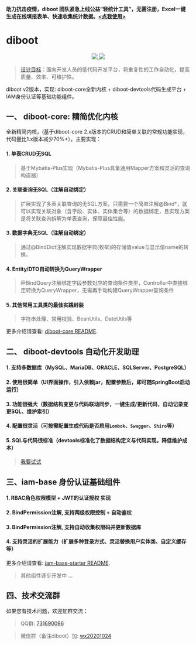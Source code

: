 #### 助力抗击疫情，diboot 团队紧急上线公益“轻统计工具”，无需注册，Excel一键生成在线填报表单、快速收集统计数据。[<点我使用>](http://s.dibo.ltd/#/g "注解自动绑定多表关联")

# diboot
<p align="center">
    <a href="http://www.apache.org/licenses/LICENSE-2.0.html" target="_blank">
        <img src="https://img.shields.io/hexpm/l/plug.svg">
    </a>
    <a href="https://mvnrepository.com/artifact/com.diboot" target="_blank">
        <img src="https://img.shields.io/maven-central/v/com.diboot/diboot-core-spring-boot-starter">
    </a>
</p>

>  [设计目标](https://segmentfault.com/a/1190000020906742)：面向开发人员的低代码开发平台，将重复性的工作自动化，提高质量、效率、可维护性。

diboot v2版本，实现: diboot-core全新内核 + diboot-devtools代码生成平台 + IAM身份认证等基础功能组件。


## 一、 diboot-core: 精简优化内核
全新精简内核，(基于diboot-core 2.x版本的CRUD和简单关联的常规功能实现，代码量比1.x版本减少70%+），主要实现：
#### 1. 单表CRUD无SQL
   > 基于Mybatis-Plus实现（Mybatis-Plus具备通用Mapper方案和灵活的查询构造器）
#### 2. 关联查询无SQL（注解自动绑定）
   > 扩展实现了多表关联查询的无SQL方案，只需要一个简单注解@Bind*，就可以实现关联对象（含字段、实体、实体集合等）的数据绑定，且实现方案是将关联查询拆解为单表查询，保障最佳性能。
#### 3. 数据字典无SQL（注解自动绑定）
   > 通过@BindDict注解实现数据字典(枚举)的存储值value与显示值name的转换。
#### 4. Entity/DTO自动转换为QueryWrapper
   > @BindQuery注解绑定字段参数对应的查询条件类型，Controller中直接绑定转换为QueryWrapper，无需再手动构建QueryWrapper查询条件
#### 5. 其他常用工具类的最佳实践封装
   > 字符串处理、常用校验、BeanUtils、DateUtils等
   
更多介绍请查看: [diboot-core README](https://github.com/dibo-software/diboot-v2/tree/master/diboot-core "注解自动绑定多表关联"). 


## 二、 diboot-devtools 自动化开发助理

#### 1. 支持多数据库（MySQL、MariaDB、ORACLE、SQLServer、PostgreSQL）
#### 2. 使用很简单（UI界面操作，引入依赖jar，配置参数后，即可随SpringBoot启动运行）
#### 3. 功能很强大（数据结构变更与代码联动同步，一键生成/更新代码，自动记录变更SQL、维护索引）
#### 4. 配置很灵活（可按需配置生成代码是否启用`Lombok`、`Swagger`、`Shiro`等）
#### 5. SQL与代码很标准（devtools标准化了数据结构定义与代码实现，降低维护成本）
> [我要试试](https://www.diboot.com/guide/diboot-devtools/%E4%BB%8B%E7%BB%8D.html)

## 三、iam-base 身份认证基础组件

#### 1. RBAC角色权限模型 + JWT的认证授权 实现
#### 2. BindPermission注解, 支持两级权限控制 + 自动鉴权
#### 3. BindPermission注解, 支持自动收集权限码并更新数据库
#### 4. 支持灵活的扩展能力（扩展多种登录方式、灵活替换用户实体类、自定义缓存等）

更多介绍请查看: [iam-base-starter README](https://github.com/dibo-software/diboot-v2/tree/master/iam-base-starter "身份认证管理组件"). 
> 其他组件逐步开发中 ...

## 四、技术交流群

如果您有技术问题，欢迎加群交流：

> QQ群: [731690096]() 

> 微信群（备注diboot）加: [wx20201024]()  
